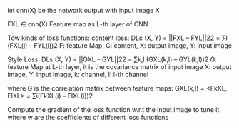 let cnn(X) be the network output with input image X

FXL ∈ cnn(X) Feature map as L-th layer of CNN

Tow kinds of loss functions:
content loss:
DLc (X, Y) = ||FXL – FYL||22  = ∑I  (FXL(i) – FYL(i))2
F: feature Map, C: content, X: output image, Y: input image

Style Loss:
DLs (X, Y) = ||GXL – GYL||22 = ∑k,l (GXL(k,l) – GYL(k,l))2
G: feature Map at L-th layer, it is the covariance matrix of input image X: output image, Y: input image, k: channel, l: l-th channel

where G is the correlation matrix between feature maps:
GXL(k,l) = <FkXL, FlXL> = ∑i(FkXL(i) – FlXL(i))2

Compute the gradient of the loss function w.r.t the input image to tune it
where w are the coefficients of different loss functions
